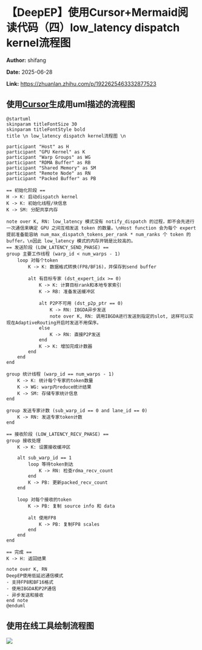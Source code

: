# 【DeepEP】使用Cursor+Mermaid阅读代码（四）low_latency dispatch kernel流程图

**Author:** shifang

**Date:** 2025-06-28

**Link:** https://zhuanlan.zhihu.com/p/1922625463332877523

## 使用[Cursor](https://zhida.zhihu.com/search?content_id=259688709&content_type=Article&match_order=1&q=Cursor&zhida_source=entity)生成用uml描述的流程图

```python3
@startuml
skinparam titleFontSize 30
skinparam titleFontStyle bold
title \n low_latency dispatch kernel流程图 \n

participant "Host" as H
participant "GPU Kernel" as K
participant "Warp Groups" as WG
participant "RDMA Buffer" as RB
participant "Shared Memory" as SM
participant "Remote Node" as RN
participant "Packed Buffer" as PB

== 初始化阶段 ==
H -> K: 启动dispatch kernel
K -> K: 初始化线程/块信息
K -> SM: 分配共享内存

note over K, RN: low_latency 模式没有 notify_dispatch 的过程，即不会先进行一次通信来确定 GPU 之间互相发送 token 的数量。\nHost function 会为每个 expert 提前准备能容纳 num_max_dispatch_tokens_per_rank * num_ranks 个 token 的 buffer。\n因此 low_latency 模式的内存开销是比较高的。
== 发送阶段 (LOW_LATENCY_SEND_PHASE) ==
group 主要工作线程 (warp_id < num_warps - 1)
    loop 对每个token
        K -> K: 数据格式转换(FP8/BF16)，并保存到send buffer      
        
        alt 有目标专家 (dst_expert_idx >= 0)
            K -> K: 计算目标rank和本地专家索引
            K -> RB: 准备发送缓冲区
            
            alt P2P不可用 (dst_p2p_ptr == 0)
                K -> RN: IBGDA异步发送
                note over K, RN: 调用IBGDA进行发送到指定的slot, 这样可以实现在AdaptiveRouting开启时发送不用保序。
            else 
                K -> RN: 直接P2P发送
            end
            K -> K: 增加完成计数器
        end
    end
end

group 统计线程 (warp_id == num_warps - 1)   
    K -> K: 统计每个专家的token数量
    K -> WG: warp内reduce统计结果
    K -> SM: 存储专家统计信息
end

group 发送专家计数 (sub_warp_id == 0 and lane_id == 0)
    K -> RN: 发送专家token计数
end

== 接收阶段 (LOW_LATENCY_RECV_PHASE) ==
group 接收处理
    K -> K: 设置接收缓冲区
    
    alt sub_warp_id == 1
        loop 等待token到达
            K -> RN: 检查rdma_recv_count
        end
        K -> PB: 更新packed_recv_count
    end
        
    loop 对每个接收的token
        K -> PB: 复制 source info 和 data
        
        alt 使用FP8
            K -> PB: 复制FP8 scales
        end
    end
end

== 完成 ==
K -> H: 返回结果

note over K, RN
DeepEP使用低延迟通信模式
- 支持FP8和BF16格式
- 使用IBGDA和P2P通信
- 异步发送和接收
end note
@enduml
```

  

## 使用在线工具绘制流程图

![](https://pic4.zhimg.com/v2-a41a22d1d212fc94f32dd1c7327e8fdd_1440w.jpg)